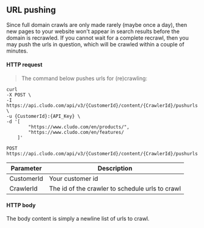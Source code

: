 <h2 id="data-indexing_pushurls">URL pushing</h2>

Since full domain crawls are only made rarely (maybe once a day), then new pages to your website won't appear in search results before the domain is recrawled. If you cannot wait for a complete recrawl, then you may push the urls in question, which will be crawled within a couple of minutes.





#### HTTP request

> The command below pushes urls for (re)crawling:

```shell
curl
-X POST \
-I https://api.cludo.com/api/v3/{CustomerId}/content/{CrawlerId}/pushurls \
-u {CustomerId}:{API_Key} \
-d '[
	    "https://www.cludo.com/en/products/",
        "https://www.cludo.com/en/features/
    ]'
```

`POST https://api.cludo.com/api/v3/{CustomerId}/content/{CrawlerId}/pushurls`

Parameter | Description
----- | ------
CustomerId | Your customer id
CrawlerId | The id of the crawler to schedule urls to crawl





#### HTTP body

The body content is simply a newline list of urls to crawl.